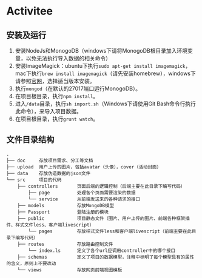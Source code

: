 # Activitee

## 安装及运行
1. 安装NodeJs和MonogoDB（windows下请将MonogoDB根目录加入环境变量，以免无法执行导入数据的相关命令）
2. 安装ImageMagick：ubuntu下执行`sudo apt-get install imagemagick`，mac下执行`brew install imagemagick`（请先安装homebrew），windows下请参照[官网](http://www.imagemagick.org/script/binary-releases.php#windows)，选择适当版本安装。
3. 执行`mongod`（在默认的27017端口运行MonogoDB）。
4. 在项目根目录，执行`npm install`。
5. 进入`/data`目录，执行`sh import.sh`（Windows下请使用Git Bash命令行执行此命令），来导入项目数据。
6. 在项目根目录，执行`grunt watch`。

## 文件目录结构
```
.
├── doc     存放项目需求、分工等文档
├── upload  用户上传的图片，包括avatar（头像），cover（活动封面）
├── data    存放伪造数据的json文件
└── src     项目的代码
    ├── controllers       页面后端的逻辑控制（后端主要在此目录下编写代码）
        ├── page          处理各个页面需要渲染的数据
        └── service       从前端发送来的各种请求的接口
    ├── models            存放MongoDB模型
    ├── Passport          登陆注册的模块
    ├── public            项目静态文件（图片、用户上传的图片、前端各种框架插件、样式文件less、客户端livescript）
        └── pages         存放样式文件less和客户端livescript（前端主要在此目录下编写代码）
    ├── routes            存放路由控制文件
        └── index.ls      定义了各个url应调用controller中的哪个接口
    ├── schemas           定义了项目的数据模型，注释中标明了每个模型具有的属性的含义，原则上不要改动
    └── views             存放网页前端视图模板
    
```
